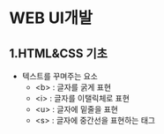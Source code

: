 # WEB UI개발
## 1.HTML&CSS 기초
* 텍스트를 꾸며주는 요소
  * &lt;b&gt; : 글자를 굵게 표현 
  * &lt;i&gt; : 글자를 이탤릭체로 표현
  * &lt;u&gt; : 글자에 밑줄을 표현
  * &lt;s&gt; : 글자에 중간선을 표현하는 태그
